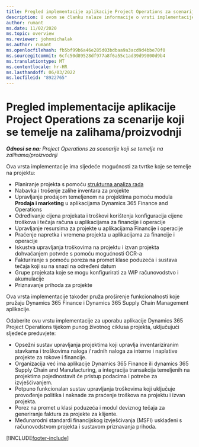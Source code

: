 ```yaml
---
title: Pregled implementacije aplikacije Project Operations za scenarije koji se temelje na zalihama/proizvodnji
description: U ovom se članku nalaze informacije o vrsti implementacije, Operacijama projekta za scenarije koji se temelje na opskrbi/proizvodnji.
author: rumant
ms.date: 11/02/2020
ms.topic: overview
ms.reviewer: johnmichalak
ms.author: rumant
ms.openlocfilehash: fb5bf99b6a46e285d03bdbaa9a3acd9d4bbe70f0
ms.sourcegitcommit: 6cfc50d89528df977a8f6a55c1ad39d99800d9b4
ms.translationtype: MT
ms.contentlocale: hr-HR
ms.lasthandoff: 06/03/2022
ms.locfileid: "8922765"
---
```

# <a name="project-operations-for-stockedproduction-based-scenarios-deployment-overview"></a>Pregled implementacije aplikacije Project Operations za scenarije koji se temelje na zalihama/proizvodnji

_**Odnosi se na:** Project Operations za scenarije koji se temelje na zalihama/proizvodnji_


Ova vrsta implementacije ima sljedeće mogućnosti za tvrtke koje se temelje na projektu:

- Planiranje projekta s pomoću [strukturna analiza rada](work-breakdown-structures.md)
- Nabavka i trošenje zalihe inventara za projekte
- Upravljanje prodajom temeljenom na projektima pomoću modula **Prodaja i marketing** u aplikacijama Dynamics 365 Finance and Operations
- Određivanje cijena projekata i troškovi korištenja konfiguracija cijene troškova i tečaja računa u aplikacijama za financije i operacije
- Upravljanje resursima za projekte u aplikacijama Financije i operacije
- Praćenje napretka i vremena projekta u aplikacijama za financije i operacije
- Iskustva upravljanja troškovima na projektu i izvan projekta dohvaćanjem potvrde s pomoću mogućnosti OCR-a
- Fakturiranje s pomoću poreza na promet klase poduzeća i sustava tečaja koji su na snazi na određeni datum
- Grupe projekata koje se mogu konfigurirati za WIP računovodstvo i akumulacije
- Priznavanje prihoda za projekte

Ova vrsta implementacije također pruža proširenje funkcionalnosti koje pružaju Dynamics 365 Finance i Dynamics 365 Supply Chain Management aplikacije.

Odaberite ovu vrstu implementacije za uporabu aplikacije Dynamics 365 Project Operations tijekom punog životnog ciklusa projekta, uključujući sljedeće preduvjete:

- Opsežni sustav upravljanja projektima koji upravlja inventariziranim stavkama i troškovima naloga / radnih naloga za interne i naplative projekte za rokove i financije.
- Organizacija već ima aplikacije Dynamics 365 Finance ili dynamics 365 Supply Chain and Manufacturing, a integracija transakcija temeljenih na projektima pojednostavit će pristup podacima i potrebe za izvješćivanjem.
- Potpuno funkcionalan sustav upravljanja troškovima koji uključuje provođenje politika i naknade za praćenje troškova na projektu i izvan projekta.
- Porez na promet u klasi poduzeća i modul deviznog tečaja za generiranje faktura za projekte za klijente.
- Međunarodni standardi financijskog izvješćivanja (MSFI) usklađeni s računovodstvom projekta i sustavom priznavanja prihoda.



[!INCLUDE[footer-include](../includes/footer-banner.md)]